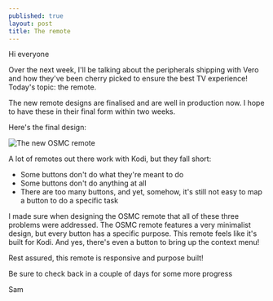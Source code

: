 ```yaml
---
published: true
layout: post
title: The remote
---
```

Hi everyone

Over the next week, I'll be talking about the peripherals shipping with Vero and how they've been cherry picked to ensure the best TV experience! Today's topic: the remote.

The new remote designs are finalised and are well in production now. I hope to have these in their final form within two weeks. 

Here's the final design:

![The new OSMC remote](http://progress.getvero.tv/assets/remote.png "OSMC Remote")

A lot of remotes out there work with Kodi, but they fall short:

* Some buttons don't do what they're meant to do
* Some buttons don't do anything at all
* There are too many buttons, and yet, somehow, it's still not easy to map a button to do a specific task

I made sure when designing the OSMC remote that all of these three problems were addressed. The OSMC remote features a very minimalist design, but every button has a specific
purpose. This remote feels like it's built for Kodi. And yes, there's even a button to bring up the context menu!

Rest assured, this remote is responsive and purpose built!

Be sure to check back in a couple of days for some more progress

Sam
